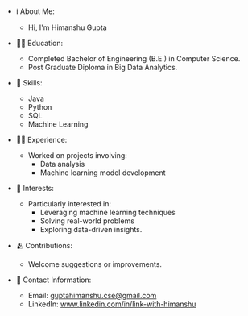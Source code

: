 <!--- 👋 Hi, I’m @CseHimanshu
- 👀 I’m interested in ...
- 🌱 I’m currently learning ...
- 💞️ I’m looking to collaborate on ...
- 📫 How to reach me ...
- 😄 Pronouns: ...
- ⚡ Fun fact: ... 
  --->
- ℹ️ About Me:
  - Hi, I'm Himanshu Gupta 

- 👨‍🎓 Education:
  - Completed Bachelor of Engineering (B.E.) in Computer Science.
  - Post Graduate Diploma in Big Data Analytics.

- 🧐 Skills:
  - Java
  - Python
  - SQL
  - Machine Learning

- 🧙‍♂️ Experience:
  - Worked on projects involving:
    - Data analysis
    - Machine learning model development

- 💞 Interests:
  - Particularly interested in:
    - Leveraging machine learning techniques
    - Solving real-world problems
    - Exploring data-driven insights.

- 🫂 Contributions:
  - Welcome suggestions or improvements.

- 📧 Contact Information:
  - Email: guptahimanshu.cse@gmail.com
  - LinkedIn: www.linkedin.com/in/link-with-himanshu

<!---
CseHimanshu/CseHimanshu is a ✨ special ✨ repository because its `README.md` (this file) appears on your GitHub profile.
You can click the Preview link to take a look at your changes.
--->
